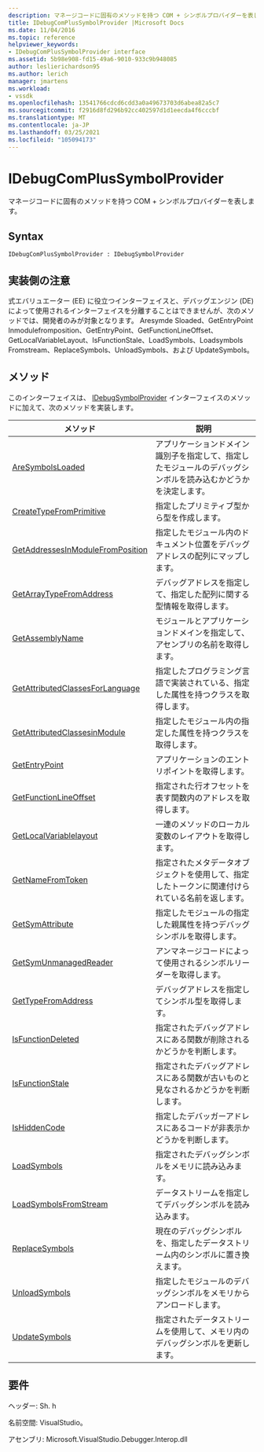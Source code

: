 ```yaml
---
description: マネージコードに固有のメソッドを持つ COM + シンボルプロバイダーを表します。
title: IDebugComPlusSymbolProvider |Microsoft Docs
ms.date: 11/04/2016
ms.topic: reference
helpviewer_keywords:
- IDebugComPlusSymbolProvider interface
ms.assetid: 5b98e908-fd15-49a6-9010-933c9b948085
author: leslierichardson95
ms.author: lerich
manager: jmartens
ms.workload:
- vssdk
ms.openlocfilehash: 13541766cdcd6cdd3a0a49673703d6abea82a5c7
ms.sourcegitcommit: f2916d8fd296b92cc402597d1d1eecda4f6cccbf
ms.translationtype: MT
ms.contentlocale: ja-JP
ms.lasthandoff: 03/25/2021
ms.locfileid: "105094173"
---
```

# <a name="idebugcomplussymbolprovider"></a>IDebugComPlusSymbolProvider
マネージコードに固有のメソッドを持つ COM + シンボルプロバイダーを表します。

## <a name="syntax"></a>Syntax

```
IDebugComPlusSymbolProvider : IDebugSymbolProvider
```

## <a name="notes-for-implementers"></a>実装側の注意
 式エバリュエーター (EE) に役立つインターフェイスと、デバッグエンジン (DE) によって使用されるインターフェイスを分離することはできませんが、次のメソッドでは、開発者のみが対象となります。 Aresymde Sloaded、GetEntryPoint Inmodulefromposition、GetEntryPoint、GetFunctionLineOffset、GetLocalVariableLayout、IsFunctionStale、LoadSymbols、Loadsymbols Fromstream、ReplaceSymbols、UnloadSymbols、および UpdateSymbols。

## <a name="methods"></a>メソッド
 このインターフェイスは、 [IDebugSymbolProvider](../../../extensibility/debugger/reference/idebugsymbolprovider.md) インターフェイスのメソッドに加えて、次のメソッドを実装します。

|メソッド|説明|
|------------|-----------------|
|[AreSymbolsLoaded](../../../extensibility/debugger/reference/idebugcomplussymbolprovider-aresymbolsloaded.md)|アプリケーションドメイン識別子を指定して、指定したモジュールのデバッグシンボルを読み込むかどうかを決定します。|
|[CreateTypeFromPrimitive](../../../extensibility/debugger/reference/idebugcomplussymbolprovider-createtypefromprimitive.md)|指定したプリミティブ型から型を作成します。|
|[GetAddressesInModuleFromPosition](../../../extensibility/debugger/reference/idebugcomplussymbolprovider-getaddressesinmodulefromposition.md)|指定したモジュール内のドキュメント位置をデバッグアドレスの配列にマップします。|
|[GetArrayTypeFromAddress](../../../extensibility/debugger/reference/idebugcomplussymbolprovider-getarraytypefromaddress.md)|デバッグアドレスを指定して、指定した配列に関する型情報を取得します。|
|[GetAssemblyName](../../../extensibility/debugger/reference/idebugcomplussymbolprovider-getassemblyname.md)|モジュールとアプリケーションドメインを指定して、アセンブリの名前を取得します。|
|[GetAttributedClassesForLanguage](../../../extensibility/debugger/reference/idebugcomplussymbolprovider-getattributedclassesforlanguage.md)|指定したプログラミング言語で実装されている、指定した属性を持つクラスを取得します。|
|[GetAttributedClassesinModule](../../../extensibility/debugger/reference/idebugcomplussymbolprovider-getattributedclassesinmodule.md)|指定したモジュール内の指定した属性を持つクラスを取得します。|
|[GetEntryPoint](../../../extensibility/debugger/reference/idebugcomplussymbolprovider-getentrypoint.md)|アプリケーションのエントリポイントを取得します。|
|[GetFunctionLineOffset](../../../extensibility/debugger/reference/idebugcomplussymbolprovider-getfunctionlineoffset.md)|指定された行オフセットを表す関数内のアドレスを取得します。|
|[GetLocalVariablelayout](../../../extensibility/debugger/reference/idebugcomplussymbolprovider-getlocalvariablelayout.md)|一連のメソッドのローカル変数のレイアウトを取得します。|
|[GetNameFromToken](../../../extensibility/debugger/reference/idebugcomplussymbolprovider-getnamefromtoken.md)|指定されたメタデータオブジェクトを使用して、指定したトークンに関連付けられている名前を返します。|
|[GetSymAttribute](../../../extensibility/debugger/reference/idebugcomplussymbolprovider-getsymattribute.md)|指定したモジュールの指定した親属性を持つデバッグシンボルを取得します。|
|[GetSymUnmanagedReader](../../../extensibility/debugger/reference/idebugcomplussymbolprovider-getsymunmanagedreader.md)|アンマネージコードによって使用されるシンボルリーダーを取得します。|
|[GetTypeFromAddress](../../../extensibility/debugger/reference/idebugcomplussymbolprovider-gettypefromaddress.md)|デバッグアドレスを指定してシンボル型を取得します。|
|[IsFunctionDeleted](../../../extensibility/debugger/reference/idebugcomplussymbolprovider-isfunctiondeleted.md)|指定されたデバッグアドレスにある関数が削除されるかどうかを判断します。|
|[IsFunctionStale](../../../extensibility/debugger/reference/idebugcomplussymbolprovider-isfunctionstale.md)|指定されたデバッグアドレスにある関数が古いものと見なされるかどうかを判断します。|
|[IsHiddenCode](../../../extensibility/debugger/reference/idebugcomplussymbolprovider-ishiddencode.md)|指定したデバッガーアドレスにあるコードが非表示かどうかを判断します。|
|[LoadSymbols](../../../extensibility/debugger/reference/idebugcomplussymbolprovider-loadsymbols.md)|指定されたデバッグシンボルをメモリに読み込みます。|
|[LoadSymbolsFromStream](../../../extensibility/debugger/reference/idebugcomplussymbolprovider-loadsymbolsfromstream.md)|データストリームを指定してデバッグシンボルを読み込みます。|
|[ReplaceSymbols](../../../extensibility/debugger/reference/idebugcomplussymbolprovider-replacesymbols.md)|現在のデバッグシンボルを、指定したデータストリーム内のシンボルに置き換えます。|
|[UnloadSymbols](../../../extensibility/debugger/reference/idebugcomplussymbolprovider-unloadsymbols.md)|指定したモジュールのデバッグシンボルをメモリからアンロードします。|
|[UpdateSymbols](../../../extensibility/debugger/reference/idebugcomplussymbolprovider-updatesymbols.md)|指定されたデータストリームを使用して、メモリ内のデバッグシンボルを更新します。|

## <a name="requirements"></a>要件
 ヘッダー: Sh. h

 名前空間: VisualStudio。

 アセンブリ: Microsoft.VisualStudio.Debugger.Interop.dll

